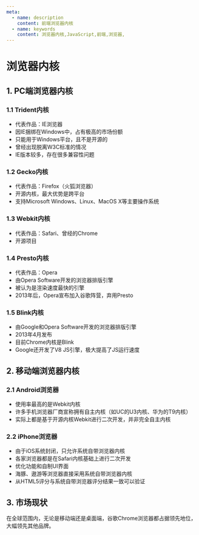 ```yaml
---
meta:
  - name: description
    content: 前端浏览器内核
  - name: keywords
    content: 浏览器内核,JavaScript,前端,浏览器,
---
```

# 浏览器内核

## 1. PC端浏览器内核

### 1.1 Trident内核

+ 代表作品：IE浏览器
+ 因IE捆绑在Windows中，占有极高的市场份额
+ 只能用于Windows平台，且不是开源的
+ 曾经出现脱离W3C标准的情况
+ IE版本较多，存在很多兼容性问题

### 1.2 Gecko内核

+ 代表作品：Firefox（火狐浏览器）
+ 开源内核，最大优势是跨平台
+ 支持Microsoft Windows、Linux、MacOS X等主要操作系统

### 1.3 Webkit内核

+ 代表作品：Safari、曾经的Chrome
+ 开源项目

### 1.4 Presto内核

+ 代表作品：Opera
+ 由Opera Software开发的浏览器排版引擎
+ 被认为是渲染速度最快的引擎
+ 2013年后，Opera宣布加入谷歌阵营，弃用Presto

### 1.5 Blink内核

+ 由Google和Opera Software开发的浏览器排版引擎
+ 2013年4月发布
+ 目前Chrome内核是Blink
+ Google还开发了V8 JS引擎，极大提高了JS运行速度

## 2. 移动端浏览器内核

### 2.1 Android浏览器

+ 使用率最高的是Webkit内核
+ 许多手机浏览器厂商宣称拥有自主内核（如UC的U3内核、华为的T9内核）
+ 实际上都是基于开源内核Webkit进行二次开发，并非完全自主内核

### 2.2 iPhone浏览器

+ 由于iOS系统封闭，只允许系统自带浏览器内核
+ 各家浏览器都是在Safari内核基础上进行二次开发
+ 优化功能和自制UI界面
+ 海豚、遨游等浏览器直接采用系统自带浏览器内核
+ 从HTML5评分与系统自带浏览器评分结果一致可以验证

## 3. 市场现状

在全球范围内，无论是移动端还是桌面端，谷歌Chrome浏览器都占据领先地位，大幅领先其他品牌。
